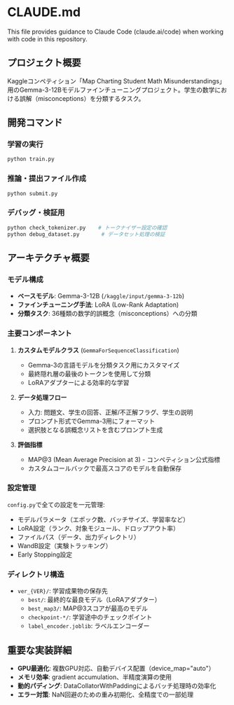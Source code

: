 # CLAUDE.md

This file provides guidance to Claude Code (claude.ai/code) when working with code in this repository.

## プロジェクト概要

Kaggleコンペティション「Map Charting Student Math Misunderstandings」用のGemma-3-12Bモデルファインチューニングプロジェクト。学生の数学における誤解（misconceptions）を分類するタスク。

## 開発コマンド

### 学習の実行
```bash
python train.py
```

### 推論・提出ファイル作成
```bash
python submit.py
```

### デバッグ・検証用
```bash
python check_tokenizer.py    # トークナイザー設定の確認
python debug_dataset.py       # データセット処理の検証
```

## アーキテクチャ概要

### モデル構成
- **ベースモデル**: Gemma-3-12B (`/kaggle/input/gemma-3-12b`)
- **ファインチューニング手法**: LoRA (Low-Rank Adaptation)
- **分類タスク**: 36種類の数学的誤概念（misconceptions）への分類

### 主要コンポーネント

1. **カスタムモデルクラス** (`GemmaForSequenceClassification`)
   - Gemma-3の言語モデルを分類タスク用にカスタマイズ
   - 最終隠れ層の最後のトークンを使用して分類
   - LoRAアダプターによる効率的な学習

2. **データ処理フロー**
   - 入力: 問題文、学生の回答、正解/不正解フラグ、学生の説明
   - プロンプト形式でGemma-3用にフォーマット
   - 選択肢となる誤概念リストを含むプロンプト生成

3. **評価指標**
   - MAP@3 (Mean Average Precision at 3) - コンペティション公式指標
   - カスタムコールバックで最高スコアのモデルを自動保存

### 設定管理

`config.py`で全ての設定を一元管理:
- モデルパラメータ（エポック数、バッチサイズ、学習率など）
- LoRA設定（ランク、対象モジュール、ドロップアウト率）
- ファイルパス（データ、出力ディレクトリ）
- WandB設定（実験トラッキング）
- Early Stopping設定

### ディレクトリ構造

- `ver_{VER}/`: 学習成果物の保存先
  - `best/`: 最終的な最良モデル（LoRAアダプター）
  - `best_map3/`: MAP@3スコアが最高のモデル
  - `checkpoint-*/`: 学習途中のチェックポイント
  - `label_encoder.joblib`: ラベルエンコーダー

## 重要な実装詳細

- **GPU最適化**: 複数GPU対応、自動デバイス配置（device_map="auto"）
- **メモリ効率**: gradient accumulation、半精度演算の使用
- **動的パディング**: DataCollatorWithPaddingによるバッチ処理時の効率化
- **エラー対策**: NaN回避のための重み初期化、全精度での一部処理